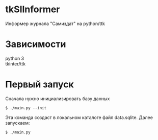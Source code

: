 tkSIInformer
============

Информер журнала "Самиздат" на python/ttk


Зависимости
===========

python 3<br>
tkinter/ttk


Первый запуск
=============

Сначала нужно инициализировать базу данных

    $ ./main.py --init
    
Эта команда создаст в локальном каталоге файл data.sqlite. Далее запускаем:

    $ ./main.py
    

